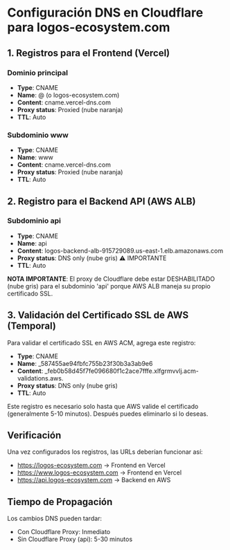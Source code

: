 # Configuración DNS en Cloudflare para logos-ecosystem.com

## 1. Registros para el Frontend (Vercel)

### Dominio principal
- **Type**: CNAME
- **Name**: @ (o logos-ecosystem.com)
- **Content**: cname.vercel-dns.com
- **Proxy status**: Proxied (nube naranja)
- **TTL**: Auto

### Subdominio www
- **Type**: CNAME
- **Name**: www
- **Content**: cname.vercel-dns.com
- **Proxy status**: Proxied (nube naranja)
- **TTL**: Auto

## 2. Registro para el Backend API (AWS ALB)

### Subdominio api
- **Type**: CNAME
- **Name**: api
- **Content**: logos-backend-alb-915729089.us-east-1.elb.amazonaws.com
- **Proxy status**: DNS only (nube gris) ⚠️ IMPORTANTE
- **TTL**: Auto

**NOTA IMPORTANTE**: El proxy de Cloudflare debe estar DESHABILITADO (nube gris) para el subdominio 'api' porque AWS ALB maneja su propio certificado SSL.

## 3. Validación del Certificado SSL de AWS (Temporal)

Para validar el certificado SSL en AWS ACM, agrega este registro:

- **Type**: CNAME
- **Name**: _587455ae94fbfc755b23f30b3a3ab9e6
- **Content**: _feb0b58d45f7fe096680f1c2ace7fffe.xlfgrmvvlj.acm-validations.aws.
- **Proxy status**: DNS only (nube gris)
- **TTL**: Auto

Este registro es necesario solo hasta que AWS valide el certificado (generalmente 5-10 minutos). Después puedes eliminarlo si lo deseas.

## Verificación

Una vez configurados los registros, las URLs deberían funcionar así:

- https://logos-ecosystem.com → Frontend en Vercel
- https://www.logos-ecosystem.com → Frontend en Vercel
- https://api.logos-ecosystem.com → Backend en AWS

## Tiempo de Propagación

Los cambios DNS pueden tardar:
- Con Cloudflare Proxy: Inmediato
- Sin Cloudflare Proxy (api): 5-30 minutos